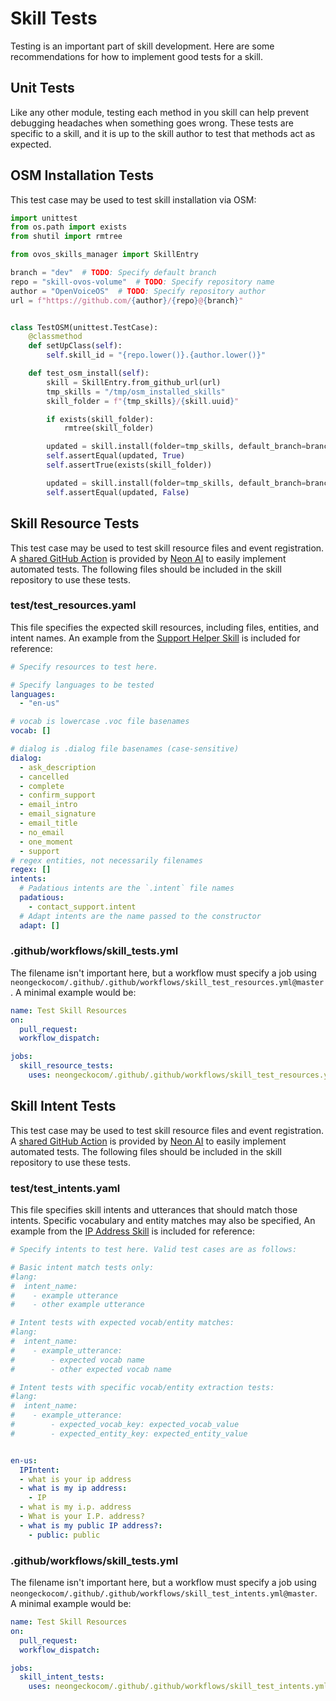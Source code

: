 # Skill Tests
Testing is an important part of skill development. Here are some recommendations
for how to implement good tests for a skill.

## Unit Tests
Like any other module, testing each method in you skill can help prevent debugging
headaches when something goes wrong. These tests are specific to a skill, and it
is up to the skill author to test that methods act as expected.

## OSM Installation Tests
This test case may be used to test skill installation via OSM:
```python
import unittest
from os.path import exists
from shutil import rmtree

from ovos_skills_manager import SkillEntry

branch = "dev"  # TODO: Specify default branch
repo = "skill-ovos-volume"  # TODO: Specify repository name
author = "OpenVoiceOS"  # TODO: Specify repository author
url = f"https://github.com/{author}/{repo}@{branch}"


class TestOSM(unittest.TestCase):
    @classmethod
    def setUpClass(self):
        self.skill_id = "{repo.lower()}.{author.lower()}"

    def test_osm_install(self):
        skill = SkillEntry.from_github_url(url)
        tmp_skills = "/tmp/osm_installed_skills"
        skill_folder = f"{tmp_skills}/{skill.uuid}"

        if exists(skill_folder):
            rmtree(skill_folder)

        updated = skill.install(folder=tmp_skills, default_branch=branch)
        self.assertEqual(updated, True)
        self.assertTrue(exists(skill_folder))

        updated = skill.install(folder=tmp_skills, default_branch=branch)
        self.assertEqual(updated, False)
```

## Skill Resource Tests
This test case may be used to test skill resource files and event registration.
A [shared GitHub Action](https://github.com/NeonGeckoCom/.github/blob/master/.github/workflows/skill_test_resources.yml)
is provided by [Neon AI](https://github.com/NeonGeckoCom) to easily implement automated tests. The following files should
be included in the skill repository to use these tests.

### test/test_resources.yaml
This file specifies the expected skill resources, including files, entities, and intent names. An example from the
[Support Helper Skill](https://github.com/NeonGeckoCom/skill-support_helper/blob/dev/test/test_resources.yaml) is
included for reference:

```yaml
# Specify resources to test here.

# Specify languages to be tested
languages:
  - "en-us"

# vocab is lowercase .voc file basenames
vocab: []

# dialog is .dialog file basenames (case-sensitive)
dialog:
  - ask_description
  - cancelled
  - complete
  - confirm_support
  - email_intro
  - email_signature
  - email_title
  - no_email
  - one_moment
  - support
# regex entities, not necessarily filenames
regex: []
intents:
  # Padatious intents are the `.intent` file names
  padatious:
    - contact_support.intent
  # Adapt intents are the name passed to the constructor
  adapt: []
```

### .github/workflows/skill_tests.yml
The filename isn't important here, but a workflow must specify a job using 
`neongeckocom/.github/.github/workflows/skill_test_resources.yml@master`. A minimal example would be:
```yaml
name: Test Skill Resources
on:
  pull_request:
  workflow_dispatch:

jobs:
  skill_resource_tests:
    uses: neongeckocom/.github/.github/workflows/skill_test_resources.yml@master
```

## Skill Intent Tests
This test case may be used to test skill resource files and event registration.
A [shared GitHub Action](https://github.com/NeonGeckoCom/.github/blob/master/.github/workflows/skill_test_intents.yml)
is provided by [Neon AI](https://github.com/NeonGeckoCom) to easily implement automated tests. The following files should
be included in the skill repository to use these tests.

### test/test_intents.yaml
This file specifies skill intents and utterances that should match those intents. Specific vocabulary and entity matches
may also be specified, An example from the
[IP Address Skill](https://github.com/NeonGeckoCom/skill-ip_address/blob/dev/test/test_intents.yaml) is
included for reference:
```yaml
# Specify intents to test here. Valid test cases are as follows:

# Basic intent match tests only:
#lang:
#  intent_name:
#    - example utterance
#    - other example utterance

# Intent tests with expected vocab/entity matches:
#lang:
#  intent_name:
#    - example_utterance:
#        - expected vocab name
#        - other expected vocab name

# Intent tests with specific vocab/entity extraction tests:
#lang:
#  intent_name:
#    - example_utterance:
#        - expected_vocab_key: expected_vocab_value
#        - expected_entity_key: expected_entity_value


en-us:
  IPIntent:
  - what is your ip address
  - what is my ip address:
    - IP
  - what is my i.p. address
  - What is your I.P. address?
  - what is my public IP address?:
    - public: public
```

### .github/workflows/skill_tests.yml
The filename isn't important here, but a workflow must specify a job using 
`neongeckocom/.github/.github/workflows/skill_test_intents.yml@master`. A minimal example would be:
```yaml
name: Test Skill Resources
on:
  pull_request:
  workflow_dispatch:

jobs:
  skill_intent_tests:
    uses: neongeckocom/.github/.github/workflows/skill_test_intents.yml@master
```